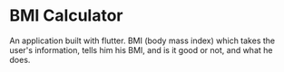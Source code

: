 # BMI Calculator
 An application built with flutter.
 BMI (body mass index) which takes the user's information, tells him his BMI, and is it good or not, and what he does.

